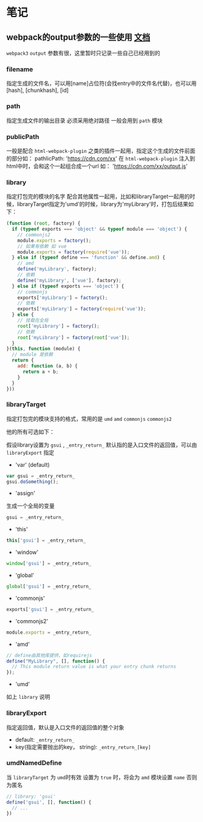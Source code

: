 # 笔记

## webpack的output参数的一些使用 [文档](https://webpack.js.org/configuration/output)

`webpack3` `output` 参数有很，这里暂时只记录一些自己已经用到的

### filename

指定生成的文件名，可以用[name]占位符(会找entry中的文件名代替)，也可以用[hash], [chunkhash], [id]

### path

指定生成文件的输出目录 必须采用绝对路径 一般会用到 `path` 模块

### publicPath

一般是配合 `html-webpack-plugin` 之类的插件一起用，指定这个生成的文件前面的部分如：
pathlicPath: 'https://cdn.com/xx'
在 `html-webpack-plugin` 注入到html中时，会和这个一起组合成一个url
如： 'https://cdn.com/xx/output.js'

### library

指定打包完的模块的名字
配合其他属性一起用，比如和libraryTarget一起用的时候，libraryTarget指定为'umd'的时候，library为'myLibrary'时，打包后结果如下：

```js
(function (root, factory) {
  if (typeof exports === 'object' && typeof module === 'object') {
    // commonjs2
    module.exports = factory();
    // 如果有依赖 如 vue
    module.exports = factory(require('vue'));
  } else if (typeof define === 'function' && define.amd) {
    // amd
    define('myLibrary', factory);
    // 依赖
    define('myLibrary', ['vue'], factory);
  } else if (typeof exports === 'object') {
    // commonjs
    exports['myLibrary'] = factory();
    // 依赖
    exports['myLibrary'] = factory(require('vue'));
  } else {
    // 挂载在全局
    root['myLibrary'] = factory();
    // 依赖
    root['myLibrary'] = factory(root['vue']);
  }
}(this, function (module) {
  // module 是依赖
  return {
    add: function (a, b) {
      return a + b;
    }
  }
}))
```

### libraryTarget

指定打包完的模块支持的格式，常用的是 `umd` `amd` `commonjs` `commonjs2`

他的所有可选如下：

假设library设置为 `gsui` , `_entry_return_` 默认指的是入口文件的返回值，可以由 `libraryExport` 指定

- 'var' (default)

```js
var gsui = _entry_return_
gsui.doSomething();
```

- 'assign'

生成一个全局的变量

```js
gsui = _entry_return_
```

- 'this'

```js
this['gsui'] = _entry_return_
```

- 'window'

```js
window['gsui'] = _entry_return_
```

- 'global'

```js
global['gsui'] = _entry_return_
```

- 'commonjs'

```js
exports['gsui'] = _entry_return_
```

- 'commonjs2'

```js
module.exports = _entry_return_
```

- 'amd'

```js
// define由其他库提供，如requirejs
define("MyLibrary", [], function() {
  // This module return value is what your entry chunk returns
});
```

- 'umd'

如上 `library` 说明


### libraryExport

指定返回值，默认是入口文件的返回值的整个对象

- default: `_entry_return_`
- key(指定需要抛出的key， string): `_entry_return_[key]`

### umdNamedDefine

当 `libraryTarget` 为 `umd`时有效
设置为 `true` 时，将会为 `amd` 模块设置 `name` 否则为匿名

```js
// library: 'gsui'
define('gsui', [], function() {
  // ...
})
```

